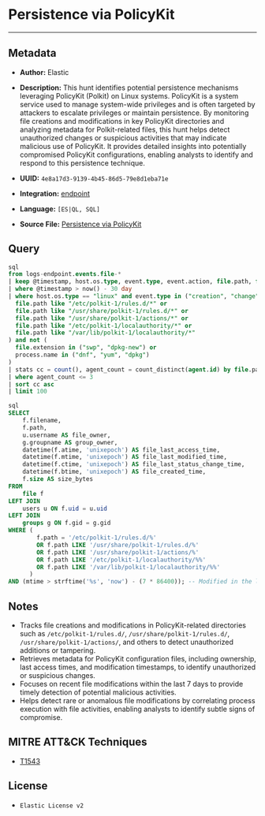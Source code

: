 # Persistence via PolicyKit

---

## Metadata

- **Author:** Elastic
- **Description:** This hunt identifies potential persistence mechanisms leveraging PolicyKit (Polkit) on Linux systems. PolicyKit is a system service used to manage system-wide privileges and is often targeted by attackers to escalate privileges or maintain persistence. By monitoring file creations and modifications in key PolicyKit directories and analyzing metadata for Polkit-related files, this hunt helps detect unauthorized changes or suspicious activities that may indicate malicious use of PolicyKit. It provides detailed insights into potentially compromised PolicyKit configurations, enabling analysts to identify and respond to this persistence technique.

- **UUID:** `4e8a17d3-9139-4b45-86d5-79e8d1eba71e`
- **Integration:** [endpoint](https://docs.elastic.co/integrations/endpoint)
- **Language:** `[ES|QL, SQL]`
- **Source File:** [Persistence via PolicyKit](../queries/persistence_via_policykit.toml)

## Query

```sql
sql
from logs-endpoint.events.file-*
| keep @timestamp, host.os.type, event.type, event.action, file.path, file.extension, process.name, process.executable, agent.id
| where @timestamp > now() - 30 day
| where host.os.type == "linux" and event.type in ("creation", "change") and (
  file.path like "/etc/polkit-1/rules.d/*" or
  file.path like "/usr/share/polkit-1/rules.d/*" or
  file.path like "/usr/share/polkit-1/actions/*" or
  file.path like "/etc/polkit-1/localauthority/*" or
  file.path like "/var/lib/polkit-1/localauthority/*"
) and not (
  file.extension in ("swp", "dpkg-new") or
  process.name in ("dnf", "yum", "dpkg")
)
| stats cc = count(), agent_count = count_distinct(agent.id) by file.path, process.executable
| where agent_count <= 3
| sort cc asc
| limit 100
```

```sql
sql
SELECT
    f.filename,
    f.path,
    u.username AS file_owner,
    g.groupname AS group_owner,
    datetime(f.atime, 'unixepoch') AS file_last_access_time,
    datetime(f.mtime, 'unixepoch') AS file_last_modified_time,
    datetime(f.ctime, 'unixepoch') AS file_last_status_change_time,
    datetime(f.btime, 'unixepoch') AS file_created_time,
    f.size AS size_bytes
FROM
    file f
LEFT JOIN
    users u ON f.uid = u.uid
LEFT JOIN
    groups g ON f.gid = g.gid
WHERE (
        f.path = '/etc/polkit-1/rules.d/%'
        OR f.path LIKE '/usr/share/polkit-1/rules.d/%'
        OR f.path LIKE '/usr/share/polkit-1/actions/%'
        OR f.path LIKE '/etc/polkit-1/localauthority/%%'
        OR f.path LIKE '/var/lib/polkit-1/localauthority/%%'
      )
AND (mtime > strftime('%s', 'now') - (7 * 86400)); -- Modified in the last 7 days
```

## Notes

- Tracks file creations and modifications in PolicyKit-related directories such as `/etc/polkit-1/rules.d/`, `/usr/share/polkit-1/rules.d/`, `/usr/share/polkit-1/actions/`, and others to detect unauthorized additions or tampering.
- Retrieves metadata for PolicyKit configuration files, including ownership, last access times, and modification timestamps, to identify unauthorized or suspicious changes.
- Focuses on recent file modifications within the last 7 days to provide timely detection of potential malicious activities.
- Helps detect rare or anomalous file modifications by correlating process execution with file activities, enabling analysts to identify subtle signs of compromise.

## MITRE ATT&CK Techniques

- [T1543](https://attack.mitre.org/techniques/T1543)

## License

- `Elastic License v2`
